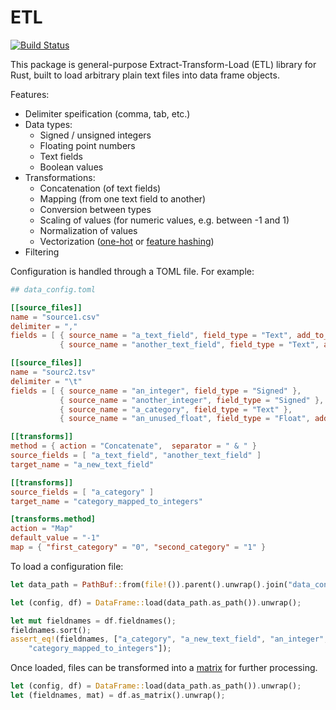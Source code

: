 # ETL

[![Build Status](https://travis-ci.org/jblondin/etl.svg?branch=master)](https://travis-ci.org/jblondin/etl)

This package is general-purpose Extract-Transform-Load (ETL) library for Rust, built to load arbitrary plain text files into data frame objects.

Features:
* Delimiter speification (comma, tab, etc.)
* Data types:
  * Signed / unsigned integers
  * Floating point numbers
  * Text fields
  * Boolean values
* Transformations:
  * Concatenation (of text fields)
  * Mapping (from one text field to another)
  * Conversion between types
  * Scaling of values (for numeric values, e.g. between -1 and 1)
  * Normalization of values
  * Vectorization ([one-hot](https://en.wikipedia.org/wiki/One-hot) or [feature hashing](https://en.wikipedia.org/wiki/Feature_hashing))
* Filtering

Configuration is handled through a TOML file. For example:
```toml
## data_config.toml

[[source_files]]
name = "source1.csv"
delimiter = ","
fields = [ { source_name = "a_text_field", field_type = "Text", add_to_frame = false },
           { source_name = "another_text_field", field_type = "Text", add_to_frame = false } ]

[[source_files]]
name = "sourc2.tsv"
delimiter = "\t"
fields = [ { source_name = "an_integer", field_type = "Signed" },
           { source_name = "another_integer", field_type = "Signed" },
           { source_name = "a_category", field_type = "Text" },
           { source_name = "an_unused_float", field_type = "Float", add_to_frame = false } ]

[[transforms]]
method = { action = "Concatenate",  separator = " & " }
source_fields = [ "a_text_field", "another_text_field" ]
target_name = "a_new_text_field"

[[transforms]]
source_fields = [ "a_category" ]
target_name = "category_mapped_to_integers"

[transforms.method]
action = "Map"
default_value = "-1"
map = { "first_category" = "0", "second_category" = "1" }
```
To load a configuration file:
```rust
let data_path = PathBuf::from(file!()).parent().unwrap().join("data_config.toml");

let (config, df) = DataFrame::load(data_path.as_path()).unwrap();

let mut fieldnames = df.fieldnames();
fieldnames.sort();
assert_eq!(fieldnames, ["a_category", "a_new_text_field", "an_integer", "another_integer"
    "category_mapped_to_integers"]);
```

Once loaded, files can be transformed into a [matrix](https://github.com/jblondin/matrix) for further processing.
```rust
let (config, df) = DataFrame::load(data_path.as_path()).unwrap();
let (fieldnames, mat) = df.as_matrix().unwrap();
```
